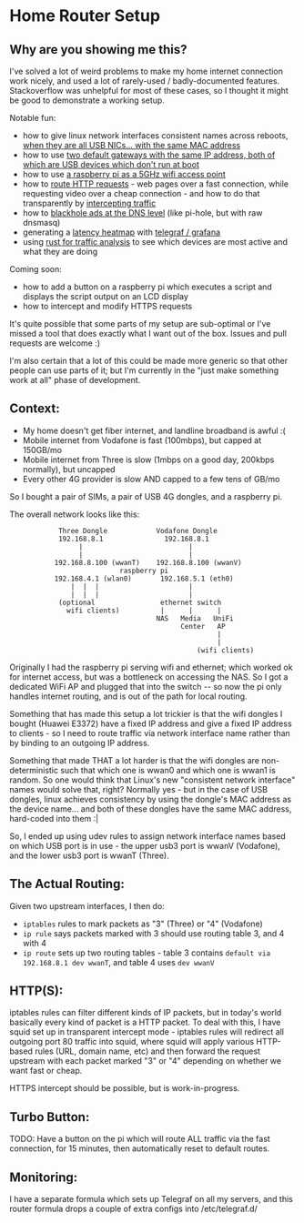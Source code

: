 Home Router Setup
=================

Why are you showing me this?
----------------------------

I've solved a lot of weird problems to make my home internet connection
work nicely, and used a lot of rarely-used / badly-documented features.
Stackoverflow was unhelpful for most of these cases, so I thought it
might be good to demonstrate a working setup.

Notable fun:
- how to give linux network interfaces consistent names across reboots,
  [when they are all USB NICs... with the same MAC address](wwan.rules)
- how to use [two default gateways with the same IP address, both of
  which are USB devices which don't run at boot](route-setup.sh)
- how to use [a raspberry pi as a 5GHz wifi access point](hostapd.conf)
- how to [route HTTP requests](squid.conf) - web pages over a fast
  connection, while requesting video over a cheap connection - and how
  to do that transparently by [intercepting traffic](nat-setup.sh)
- how to [blackhole ads at the DNS level](dnsmasq.sls) (like pi-hole,
  but with raw dnsmasq)
- generating a [latency heatmap](pings.png) with
  [telegraf / grafana](pings.sls)
- using [rust for traffic analysis](https://github.com/shish/packetstats)
  to see which devices are most active and what they are doing

Coming soon:
- how to add a button on a raspberry pi which executes a script and
  displays the script output on an LCD display
- how to intercept and modify HTTPS requests

It's quite possible that some parts of my setup are sub-optimal or I've missed
 a tool that does exactly what I want out of the box. Issues and pull requests
 are welcome :)

I'm also certain that a lot of this could be made more generic so that other
people can use parts of it; but I'm currently in the "just make something work
at all" phase of development.

Context:
--------

- My home doesn't get fiber internet, and landline broadband is awful :(
- Mobile internet from Vodafone is fast (100mbps), but capped at 150GB/mo
- Mobile internet from Three is slow (1mbps on a good day, 200kbps normally), but uncapped
- Every other 4G provider is slow AND capped to a few tens of GB/mo

So I bought a pair of SIMs, a pair of USB 4G dongles, and a raspberry pi.

The overall network looks like this:

```
            Three Dongle            Vodafone Dongle
            192.168.8.1               192.168.8.1
                 |                          |
                 |                          |
           192.168.8.100 (wwanT)    192.168.8.100 (wwanV)
                           raspberry pi
           192.168.4.1 (wlan0)       192.168.5.1 (eth0)
               |  |  |                      |
               |  |  |                      |
            (optional                ethernet switch
              wifi clients)          |      |      |
                                    NAS   Media   UniFi
                                          Center   AP
                                                   |
                                                   |
                                              (wifi clients)
```

Originally I had the raspberry pi serving wifi and ethernet; which worked ok
for internet access, but was a bottleneck on accessing the NAS. So I got a
dedicated WiFi AP and plugged that into the switch -- so now the pi only
handles internet routing, and is out of the path for local routing.

Something that has made this setup a lot trickier is that the wifi dongles I
bought (Huawei E3372) have a fixed IP address and give a fixed IP address to
clients - so I need to route traffic via network interface name rather than
by binding to an outgoing IP address.

Something that made THAT a lot harder is that the wifi dongles are
non-deterministic such that which one is wwan0 and which one is wwan1 is
random. So one would think that Linux's new "consistent network interface"
names would solve that, right? Normally yes - but in the case of USB dongles,
linux achieves consistency by using the dongle's MAC address as the device
name... and both of these dongles have the same MAC address, hard-coded into
them :|

So, I ended up using udev rules to assign network interface names based on
which USB port is in use - the upper usb3 port is wwanV (Vodafone), and the
lower usb3 port is wwanT (Three).


The Actual Routing:
-------------------

Given two upstream interfaces, I then do:

- `iptables` rules to mark packets as "3" (Three) or "4" (Vodafone)
- `ip rule` says packets marked with 3 should use routing table 3, and 4 with 4
- `ip route` sets up two routing tables - table 3 contains
  `default via 192.168.8.1 dev wwanT`, and table 4 uses `dev wwanV`


HTTP(S):
--------

iptables rules can filter different kinds of IP packets, but in today's world
basically every kind of packet is a HTTP packet. To deal with this, I have
squid set up in transparent intercept mode - iptables rules will redirect all
outgoing port 80 traffic into squid, where squid will apply various HTTP-based
rules (URL, domain name, etc) and then forward the request upstream with each
packet marked "3" or "4" depending on whether we want fast or cheap.

HTTPS intercept should be possible, but is work-in-progress.


Turbo Button:
-------------

TODO: Have a button on the pi which will route ALL traffic via the fast
connection, for 15 minutes, then automatically reset to default routes.


Monitoring:
-----------

I have a separate formula which sets up Telegraf on all my servers, and
this router formula drops a couple of extra configs into /etc/telegraf.d/
